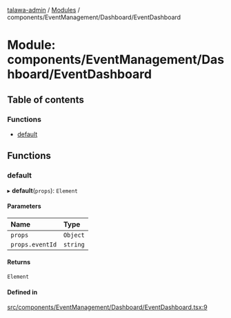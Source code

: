 [talawa-admin](../README.md) / [Modules](../modules.md) / components/EventManagement/Dashboard/EventDashboard

# Module: components/EventManagement/Dashboard/EventDashboard

## Table of contents

### Functions

- [default](components_EventManagement_Dashboard_EventDashboard.md#default)

## Functions

### default

▸ **default**(`props`): `Element`

#### Parameters

| Name | Type |
| :------ | :------ |
| `props` | `Object` |
| `props.eventId` | `string` |

#### Returns

`Element`

#### Defined in

[src/components/EventManagement/Dashboard/EventDashboard.tsx:9](https://github.com/AmitSharma512/talawa-admin/blob/2da9090/src/components/EventManagement/Dashboard/EventDashboard.tsx#L9)
